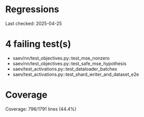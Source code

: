# Regressions

Last checked: 2025-04-25

# 4 failing test(s)

- saev/nn/test_objectives.py::test_mse_nonzero
- saev/nn/test_objectives.py::test_safe_mse_hypothesis
- saev/test_activations.py::test_dataloader_batches
- saev/test_activations.py::test_shard_writer_and_dataset_e2e
# Coverage

Coverage: 796/1791 lines (44.4%)
